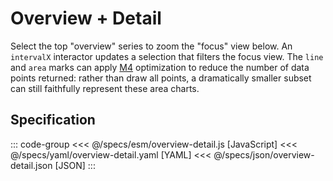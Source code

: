 <script setup>
  import { reset } from '@uwdata/vgplot';
  reset();
</script>

# Overview + Detail

Select the top "overview" series to zoom the "focus" view below.
An `intervalX` interactor updates a selection that filters the focus view.
The `line` and `area` marks can apply
[M4](https://observablehq.com/@uwdata/m4-scalable-time-series-visualization)
optimization to reduce the number of data points returned:
rather than draw all points, a dramatically smaller subset can still
faithfully represent these area charts.


<Example spec="/specs/yaml/overview-detail.yaml" />

## Specification

::: code-group
<<< @/specs/esm/overview-detail.js [JavaScript]
<<< @/specs/yaml/overview-detail.yaml [YAML]
<<< @/specs/json/overview-detail.json [JSON]
:::
